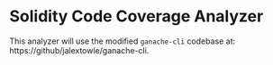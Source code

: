 # Solidity Code Coverage Analyzer

This analyzer will use the modified `ganache-cli` codebase at: https://github/jalextowle/ganache-cli. 

